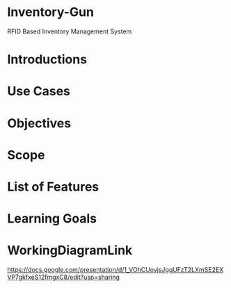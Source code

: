 # Inventory-Gun
RFID Based Inventory Management System

# Introductions

# Use Cases

# Objectives

# Scope

# List of Features

# Learning Goals

# WorkingDiagramLink
https://docs.google.com/presentation/d/1_VOhCUovjsJggUFzT2LXmSE2EXVP7gkfxeS12fmgxC8/edit?usp=sharing
